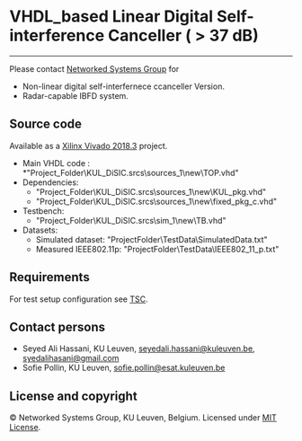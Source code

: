 # VHDL_based Linear Digital Self-interference Canceller ( > 37 dB)
---------
Please contact [Networked Systems Group](https://www.esat.kuleuven.be/telemic/research/NetworkedSystems) for
* Non-linear digital self-interfernece ccanceller Version.
* Radar-capable IBFD system.

## Source code
Available as a [Xilinx Vivado 2018.3](https://www.xilinx.com/support/download/index.html/content/xilinx/en/downloadNav/vivado-design-tools/2018-3.html) project.
* Main VHDL code : 
    *"Project_Folder\KUL_DiSIC.srcs\sources_1\new\TOP.vhd"
* Dependencies: 
    *  "Project_Folder\KUL_DiSIC.srcs\sources_1\new\KUL_pkg.vhd"
    *  "Project_Folder\KUL_DiSIC.srcs\sources_1\new\fixed_pkg_c.vhd"
* Testbench: 
    * "Project_Folder\KUL_DiSIC.srcs\sim_1\new\TB.vhd"
* Datasets:
    * Simulated dataset: "ProjectFolder\TestData\SimulatedData.txt"
    * Measured IEEE802.11p: "ProjectFolder\TestData\IEEE802_11_p.txt"
## Requirements
For test setup configuration see [TSC](EvaluationSDRSetup.png).
## Contact persons
* Seyed Ali Hassani, KU Leuven, seyedali.hassani@kuleuven.be, syedalihasani@gmail.com
* Sofie Pollin, KU Leuven, sofie.pollin@esat.kuleuven.be
## License and copyright
© Networked Systems Group, KU Leuven, Belgium.
Licensed under [MIT License](LICENSE).